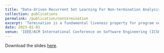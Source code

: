 ```yaml
---
title: "Data-driven Recurrent Set Learning For Non-termination Analysis"
collection: publications
permalink: /publication/nontermination
excerpt: 'Termination is a fundamental liveness property for program verification. In this paper, we revisit the problem of non-termination analysis and propose the first data-driven learning algorithm for synthesizing recurrent sets, where the non-terminating samples are effectively speculated by a novel method. To ensure convergence of learning, we develop a learning algorithm which is guaranteed to converge to a valid recurrent set if one exists, and thus establish its relative completeness. The methods are implemented in a prototype tool, and experimental results on public benchmarks show its efficacy in proving non-termination as it outperforms state-of-the-art tools, both in terms of cases solved and performance. Evaluation on non-linear programs also demonstrates its ability to handle complex programs.'
date: 2023-01-01
venue: 'IEEE/ACM International Conference on Software Engineering (ICSE 2023)'
---
```


Download the slides [here](/files/icse23.pdf).
